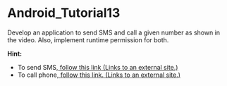 # Android_Tutorial13
<p>
Develop an application to send SMS and call a given number as shown in the video. Also, implement runtime permission for both.
</p>
<p><strong>Hint:</strong></p>
<ul>
<li>To send SMS,<a class="external" title="" href="https://www.tutorialspoint.com/android/android_sending_sms.htm" target="_blank" rel="noreferrer noopener"><span>&nbsp;follow this link</span><span aria-hidden="true" class="ui-icon ui-icon-extlink ui-icon-inline" title="Links to an external site."></span><span class="screenreader-only">&nbsp;(Links to an external site.)</span></a>
</li>
<li>To call phone,<a href="https://medium.com/@ssaurel/learn-to-make-calls-programmatically-on-android-d5c3069a7c28" class="external" target="_blank" rel="noreferrer noopener"><span>&nbsp;follow this link.</span><span aria-hidden="true" class="ui-icon ui-icon-extlink ui-icon-inline" title="Links to an external site."></span><span class="screenreader-only">&nbsp;(Links to an external site.)</span></a>
</li>
</ul>
